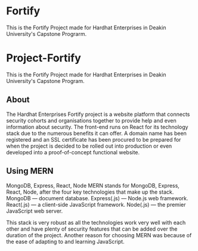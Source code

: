 # Fortify
This is the Fortify Project made for Hardhat Enterprises in Deakin University's Capstone Prograrm.
# Project-Fortify

This is the Fortify Project made for Hardhat Enterprises in Deakin University's Capstone Program.

## About

The Hardhat Enterprises Fortify project is a website platform that connects security cohorts and organisations together to provide help and even information about security. The front-end runs on React for its technology stack due to the numerous benefits it can offer. A domain name has been registered and an SSL certificate has been procured to be prepared for when the project is decided to be rolled out into production or even developed into a proof-of-concept functional website.

## Using MERN 


MongoDB, Express, React, Node
MERN stands for MongoDB, Express, React, Node, after the four key technologies that make up the stack. MongoDB — document database. Express(.js) — Node.js web framework. React(.js) — a client-side JavaScript framework. Node(.js) — the premier JavaScript web server. 

This stack is very robust as all the technologies work very well with each other and have plenty of security features that can be added over the duration of the project. Another reason for choosing MERN was because of the ease of adapting to and learning JavaScript. 

